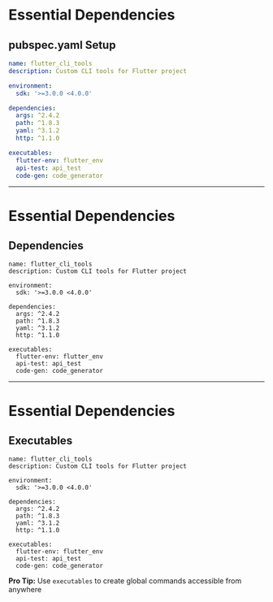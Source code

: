 
# Essential Dependencies

## pubspec.yaml Setup

```yaml
name: flutter_cli_tools
description: Custom CLI tools for Flutter project

environment:
  sdk: '>=3.0.0 <4.0.0'

dependencies:
  args: ^2.4.2
  path: ^1.8.3
  yaml: ^3.1.2
  http: ^1.1.0

executables:
  flutter-env: flutter_env
  api-test: api_test
  code-gen: code_generator
```

---

# Essential Dependencies

## Dependencies

```yaml{7-11}
name: flutter_cli_tools
description: Custom CLI tools for Flutter project

environment:
  sdk: '>=3.0.0 <4.0.0'

dependencies:
  args: ^2.4.2
  path: ^1.8.3
  yaml: ^3.1.2
  http: ^1.1.0

executables:
  flutter-env: flutter_env
  api-test: api_test
  code-gen: code_generator
```
---

# Essential Dependencies

## Executables

```yaml{13-16}
name: flutter_cli_tools
description: Custom CLI tools for Flutter project

environment:
  sdk: '>=3.0.0 <4.0.0'

dependencies:
  args: ^2.4.2
  path: ^1.8.3
  yaml: ^3.1.2
  http: ^1.1.0

executables:
  flutter-env: flutter_env
  api-test: api_test
  code-gen: code_generator
```

**<tabler-tool/> Pro Tip:** Use `executables` to create global commands accessible from anywhere
